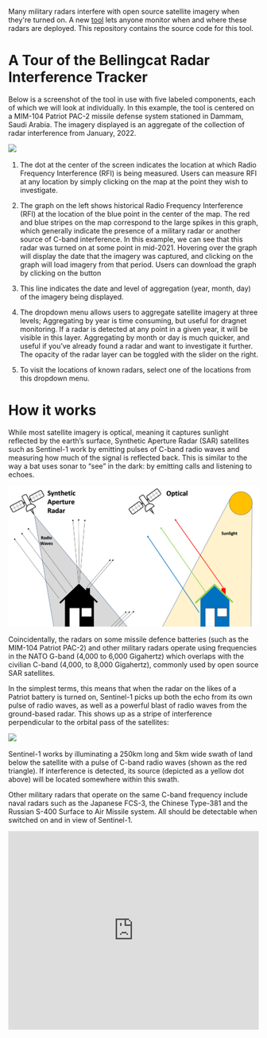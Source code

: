 Many military radars interfere with open source satellite imagery when they're turned on. A new [tool](https://ollielballinger.users.earthengine.app/view/bellingcat-radar-interference-tracker) lets anyone monitor when and where these radars are deployed. This repository contains the source code for this tool. 

# A Tour of the Bellingcat Radar Interference Tracker

Below is a screenshot of the tool in use with five labeled components, each of which we will look at individually. In this example, the tool is centered on a MIM-104 Patriot PAC-2 missile defense system stationed in Dammam, Saudi Arabia. The imagery displayed is an aggregate of the collection of radar interference from January, 2022. 

![](Images/RIT.png)

1. The dot at the center of the screen indicates the location at which Radio Frequency Interference (RFI) is being measured. Users can measure RFI at any location by simply clicking on the map at the point they wish to investigate.

2. The graph on the left shows historical Radio Frequency Interference (RFI) at the location of the blue point in the center of the map. The red and blue stripes on the map correspond to the large spikes in this graph, which generally indicate the presence of a military radar or another source of C-band interference. In this example, we can see that this radar was turned on at some point in mid-2021. Hovering  over the graph will display the date that the imagery was captured, and clicking on the graph will load imagery from that period. Users can download the graph by clicking on the  button

3. This line indicates the date and level of aggregation (year, month, day) of the imagery being displayed.

4. The dropdown menu allows users to aggregate satellite imagery at three levels; Aggregating by year is time consuming, but useful for dragnet monitoring. If a radar is detected at any point in a given year, it will be visible in this layer. Aggregating by month or day is much quicker, and useful if you’ve already found a radar and want to investigate it further. The opacity of the radar layer can be toggled with the slider on the right. 

5. To visit the locations of known radars, select one of the locations from this dropdown menu. 


# How it works

While most satellite imagery is optical, meaning it captures sunlight reflected by the earth’s surface, Synthetic Aperture Radar (SAR) satellites such as Sentinel-1 work by emitting pulses of C-band radio waves and measuring how much of the signal is reflected back. This is similar to the way a bat uses sonar to “see” in the dark: by emitting calls and listening to echoes.

![](Images/SAR.png)

Coincidentally, the radars on some missile defence batteries (such as the MIM-104 Patriot PAC-2) and other military radars operate using frequencies in the NATO G-band (4,000 to 6,000 Gigahertz) which overlaps with the civilian C-band (4,000, to 8,000 Gigahertz), commonly used by open source SAR satellites.  

In the simplest terms, this means that when the radar on the likes of a Patriot battery is turned on, Sentinel-1 picks up both the echo from its own pulse of radio waves, as well as a powerful blast of radio waves from the ground-based radar. This shows up as a stripe of interference perpendicular to the orbital pass of the satellites: 

![](Images/RFI_localization_1.png)

Sentinel-1 works by illuminating a 250km long and 5km wide swath of land below the satellite with a pulse of C-band radio waves (shown as the red triangle). If interference is detected, its source (depicted as a yellow dot above) will be located somewhere within this swath. 

Other military radars that operate on the same C-band frequency include naval radars such as the Japanese FCS-3, the Chinese Type-381 and the Russian S-400 Surface to Air Missile system. All should be detectable when switched on and in view of Sentinel-1.

<iframe title="Radio Frequency Interference at (lon:39.51, lat:50.96)" aria-label="Interactive line chart" id="datawrapper-chart-e7IeQ" src="https://datawrapper.dwcdn.net/e7IeQ/1/" scrolling="no" frameborder="0" style="width: 0; min-width: 100% !important; border: none;" height="400"></iframe><script type="text/javascript">!function(){"use strict";window.addEventListener("message",(function(e){if(void 0!==e.data["datawrapper-height"]){var t=document.querySelectorAll("iframe");for(var a in e.data["datawrapper-height"])for(var r=0;r<t.length;r++){if(t[r].contentWindow===e.source)t[r].style.height=e.data["datawrapper-height"][a]+"px"}}}))}();
</script>
